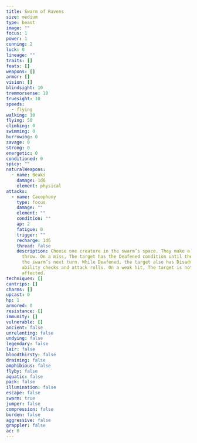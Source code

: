```yaml
---
title: Swarm of Ravens
size: medium
type: beast
image: ""
focus: 1
power: 1
cunning: 2
luck: 0
lineage: ""
traits: []
feats: []
weapons: []
armor: []
vision: []
blindsight: 10
tremmorsense: 10
truesight: 10
speeds:
  - flying
walking: 10
flying: 50
climbing: 0
swimming: 0
burrowing: 0
savage: 0
strong: 0
energetic: 0
conditioned: 0
spicy: ""
naturalWeapons:
  - name: Beaks
    damage: 1d6
    element: physical
attacks:
  - name: Cacophony
    type: focus
    damage: ""
    element: ""
    condition: ""
    ap: 2
    fatigue: 0
    trigger: ""
    recharge: 1d6
    thread: false
    description: Choose one creature in the swarm’s space. They make a focus saving
      throw. On a miss, The target has the Deafened condition until the start of
      the swarm’s next turn. While Deafened, the target also has Disadvantage on
      ability checks and attack rolls. On a weak hit, The target is not
      affected.
techniques: []
cantrips: []
charms: []
upcast: 0
hp: 1
armored: 0
resistance: []
immunity: []
vulnerable: []
ancient: false
unrelenting: false
undying: false
legendary: false
lair: false
bloodthirsty: false
draining: false
amphibious: false
flyby: false
aquatic: false
pack: false
illumination: false
escape: false
swarm: true
jumper: false
compression: false
burden: false
aggressive: false
grappler: false
ac: 0
---
```


